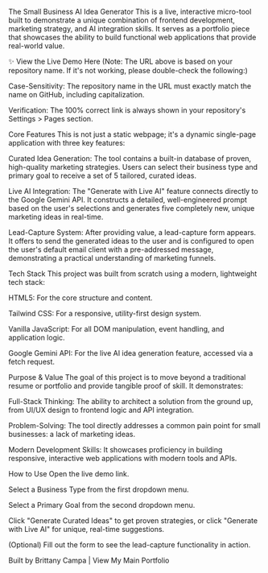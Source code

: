 The Small Business AI Idea Generator
This is a live, interactive micro-tool built to demonstrate a unique combination of frontend development, marketing strategy, and AI integration skills. It serves as a portfolio piece that showcases the ability to build functional web applications that provide real-world value.

✨ View the Live Demo Here
(Note: The URL above is based on your repository name. If it's not working, please double-check the following:)

Case-Sensitivity: The repository name in the URL must exactly match the name on GitHub, including capitalization.

Verification: The 100% correct link is always shown in your repository's Settings > Pages section.

Core Features
This is not just a static webpage; it's a dynamic single-page application with three key features:

Curated Idea Generation: The tool contains a built-in database of proven, high-quality marketing strategies. Users can select their business type and primary goal to receive a set of 5 tailored, curated ideas.

Live AI Integration: The "Generate with Live AI" feature connects directly to the Google Gemini API. It constructs a detailed, well-engineered prompt based on the user's selections and generates five completely new, unique marketing ideas in real-time.

Lead-Capture System: After providing value, a lead-capture form appears. It offers to send the generated ideas to the user and is configured to open the user's default email client with a pre-addressed message, demonstrating a practical understanding of marketing funnels.

Tech Stack
This project was built from scratch using a modern, lightweight tech stack:

HTML5: For the core structure and content.

Tailwind CSS: For a responsive, utility-first design system.

Vanilla JavaScript: For all DOM manipulation, event handling, and application logic.

Google Gemini API: For the live AI idea generation feature, accessed via a fetch request.

Purpose & Value
The goal of this project is to move beyond a traditional resume or portfolio and provide tangible proof of skill. It demonstrates:

Full-Stack Thinking: The ability to architect a solution from the ground up, from UI/UX design to frontend logic and API integration.

Problem-Solving: The tool directly addresses a common pain point for small businesses: a lack of marketing ideas.

Modern Development Skills: It showcases proficiency in building responsive, interactive web applications with modern tools and APIs.

How to Use
Open the live demo link.

Select a Business Type from the first dropdown menu.

Select a Primary Goal from the second dropdown menu.

Click "Generate Curated Ideas" to get proven strategies, or click "Generate with Live AI" for unique, real-time suggestions.

(Optional) Fill out the form to see the lead-capture functionality in action.

Built by Brittany Campa | View My Main Portfolio

